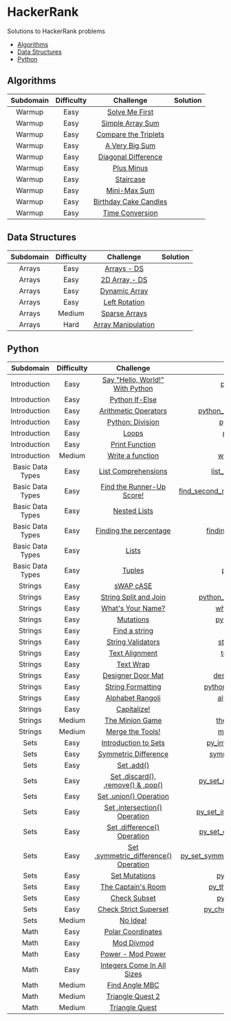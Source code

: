 # HackerRank
Solutions to HackerRank problems

* [Algorithms](#algorithms)
* [Data Structures](#data-structures)
* [Python](#python)

## Algorithms
| Subdomain | Difficulty | Challenge | Solution |
|:---------:|:----------:|:---------:|:--------:|
|Warmup|Easy|[Solve Me First](https://www.hackerrank.com/challenges/solve-me-first/problem)| |
|Warmup|Easy|[Simple Array Sum](https://www.hackerrank.com/challenges/simple-array-sum/problem)| |
|Warmup|Easy|[Compare the Triplets](https://www.hackerrank.com/challenges/compare-the-triplets/problem)| |
|Warmup|Easy|[A Very Big Sum](https://www.hackerrank.com/challenges/a-very-big-sum/problem)| |
|Warmup|Easy|[Diagonal Difference](https://www.hackerrank.com/challenges/diagonal-difference/problem)| |
|Warmup|Easy|[Plus Minus](https://www.hackerrank.com/challenges/plus-minus/problem)| |
|Warmup|Easy|[Staircase](https://www.hackerrank.com/challenges/staircase/problem)| |
|Warmup|Easy|[Mini-Max Sum](https://www.hackerrank.com/challenges/mini-max-sum/problem)| |
|Warmup|Easy|[Birthday Cake Candles](https://www.hackerrank.com/challenges/birthday-cake-candles/problem)| |
|Warmup|Easy|[Time Conversion](https://www.hackerrank.com/challenges/time-conversion/problem)| |

## Data Structures
| Subdomain | Difficulty | Challenge | Solution |
|:---------:|:----------:|:---------:|:--------:|
|Arrays|Easy|[Arrays - DS](https://www.hackerrank.com/challenges/arrays-ds/problem)| |
|Arrays|Easy|[2D Array - DS](https://www.hackerrank.com/challenges/2d-array/problem)| |
|Arrays|Easy|[Dynamic Array](https://www.hackerrank.com/challenges/dynamic-array/problem)| |
|Arrays|Easy|[Left Rotation](https://www.hackerrank.com/challenges/array-left-rotation/problem)| |
|Arrays|Medium|[Sparse Arrays](https://www.hackerrank.com/challenges/sparse-arrays/problem)| |
|Arrays|Hard|[Array Manipulation](https://www.hackerrank.com/challenges/crush/problem)| |

## Python
| Subdomain | Difficulty | Challenge | Solution |
|:---------:|:----------:|:---------:|:--------:|
|Introduction|Easy|[Say "Hello, World!" With Python](https://www.hackerrank.com/challenges/py-hello-world/problem)|[py_hello_world.py](python/py_hello_world.py)|
|Introduction|Easy|[Python If-Else](https://www.hackerrank.com/challenges/py-if-else/problem)|[py_if_else.py](python/py_if_else.py)|
|Introduction|Easy|[Arithmetic Operators](https://www.hackerrank.com/challenges/python-arithmetic-operators/problem)|[python_arithmetic_operators.py](python/python_arithmetic_operators.py)|
|Introduction|Easy|[Python: Division](https://www.hackerrank.com/challenges/python-division/problem)|[python_division.py](python/python_division.py)|
|Introduction|Easy|[Loops](https://www.hackerrank.com/challenges/python-loops/problem)|[python_loops.py](python/python_loops.py)|
|Introduction|Easy|[Print Function](https://www.hackerrank.com/challenges/python-print/problem)|[python_print.py](python/python_print.py)|
|Introduction|Medium|[Write a function](https://www.hackerrank.com/challenges/write-a-function/problem)|[write_a_function.py](python/write_a_function.py)|
|Basic Data Types|Easy|[List Comprehensions](https://www.hackerrank.com/challenges/list-comprehensions/problem)|[list_comprehensions.py](python/list_comprehensions.py)|
|Basic Data Types|Easy|[Find the Runner-Up Score!](https://www.hackerrank.com/challenges/find-second-maximum-number-in-a-list/problem)|[find_second_maximum_number_in_a_list.py](python/find_second_maximum_number_in_a_list.py)|
|Basic Data Types|Easy|[Nested Lists](https://www.hackerrank.com/challenges/nested-list/problem)|[nested_list.py](python/nested_list.py)|
|Basic Data Types|Easy|[Finding the percentage](https://www.hackerrank.com/challenges/finding-the-percentage/problem)|[finding_the_percentage.py](python/finding_the_percentage.py)|
|Basic Data Types|Easy|[Lists](https://www.hackerrank.com/challenges/python-lists/problem)|[python_lists.py](python/python_lists.py)|
|Basic Data Types|Easy|[Tuples](https://www.hackerrank.com/challenges/python-tuples/problem)|[python_tuples.py](python/python_tuples.py)|
|Strings|Easy|[sWAP cASE](https://www.hackerrank.com/challenges/swap-case/problem)|[swap_case.py](python/swap_case.py)|
|Strings|Easy|[String Split and Join](https://www.hackerrank.com/challenges/python-string-split-and-join/problem)|[python_string_split_and_join.py](python/python_string_split_and_join.py)|
|Strings|Easy|[What's Your Name?](https://www.hackerrank.com/challenges/whats-your-name/problem)|[whats_your_name.py](python/whats_your_name.py)|
|Strings|Easy|[Mutations](https://www.hackerrank.com/challenges/python-mutations/problem)|[python_mutations.py](python/python_mutations.py)|
|Strings|Easy|[Find a string](https://www.hackerrank.com/challenges/find-a-string/problem)|[find_a_string.py](python/find_a_string.py)|
|Strings|Easy|[String Validators](https://www.hackerrank.com/challenges/string-validators/problem)|[string_validators.py](python/string_validators.py)|
|Strings|Easy|[Text Alignment](https://www.hackerrank.com/challenges/text-alignment/problem)|[text_alignment.py](python/text_alignment.py)|
|Strings|Easy|[Text Wrap](https://www.hackerrank.com/challenges/text-wrap/problem)|[text_wrap.py](python/text_wrap.py)|
|Strings|Easy|[Designer Door Mat](https://www.hackerrank.com/challenges/designer-door-mat/problem)|[designer_door_mat.py](python/designer_door_mat.py)|
|Strings|Easy|[String Formatting](https://www.hackerrank.com/challenges/python-string-formatting/problem)|[python_string_formatting.py](python/python_string_formatting.py)|
|Strings|Easy|[Alphabet Rangoli](https://www.hackerrank.com/challenges/alphabet-rangoli/problem)|[alphabet_rangoli.py](python/alphabet_rangoli.py)|
|Strings|Easy|[Capitalize!](https://www.hackerrank.com/challenges/capitalize/problem)|[capitalize.py](python/capitalize.py)|
|Strings|Medium|[The Minion Game](https://www.hackerrank.com/challenges/the-minion-game/problem)|[the_minion_game.py](python/the_minion_game.py)|
|Strings|Medium|[Merge the Tools!](https://www.hackerrank.com/challenges/merge-the-tools/problem)|[merge_the_tools.py](python/merge_the_tools.py)|
|Sets|Easy|[Introduction to Sets](https://www.hackerrank.com/challenges/py-introduction-to-sets/problem)|[py_introduction_to_sets.py](python/py_introduction_to_sets.py)|
|Sets|Easy|[Symmetric Difference](https://www.hackerrank.com/challenges/symmetric-difference/problem)|[symmetric_difference.py](python/symmetric_difference.py)|
|Sets|Easy|[Set .add()](https://www.hackerrank.com/challenges/py-set-add/problem)|[py_set_add.py](python/py_set_add.py)|
|Sets|Easy|[Set .discard(), .remove() & .pop()](https://www.hackerrank.com/challenges/py-set-discard-remove-pop/problem)|[py_set_discard_remove_pop.py](python/py_set_discard_remove_pop.py)|
|Sets|Easy|[Set .union() Operation](https://www.hackerrank.com/challenges/py-set-union/problem)|[py_set_union.py](python/py_set_union.py)|
|Sets|Easy|[Set .intersection() Operation](https://www.hackerrank.com/challenges/py-set-intersection-operation/problem)|[py_set_intersection_operation.py](python/py_set_intersection_operation.py)|
|Sets|Easy|[Set .difference() Operation](https://www.hackerrank.com/challenges/py-set-difference-operation/problem)|[py_set_difference_operation.py](python/py_set_difference_operation.py)|
|Sets|Easy|[Set .symmetric_difference() Operation](https://www.hackerrank.com/challenges/py-set-symmetric-difference-operation/problem)|[py_set_symmetric_difference_operation.py](python/py_set_symmetric_difference_operation.py)|
|Sets|Easy|[Set Mutations](https://www.hackerrank.com/challenges/py-set-mutations/problem)|[py_set_mutations.py](python/py_set_mutations.py)|
|Sets|Easy|[The Captain's Room](https://www.hackerrank.com/challenges/py-the-captains-room/problem)|[py_the_captains_room.py](python/py_the_captains_room.py)|
|Sets|Easy|[Check Subset](https://www.hackerrank.com/challenges/py-check-subset/problem)|[py_check_subset.py](python/py_check_subset.py)|
|Sets|Easy|[Check Strict Superset](https://www.hackerrank.com/challenges/py-check-strict-superset/problem)|[py_check_strict_superset.py](python/py_check_strict_superset.py)|
|Sets|Medium|[No Idea!](https://www.hackerrank.com/challenges/no-idea/problem)|[no_idea.py](python/no_idea.py)|
|Math|Easy|[Polar Coordinates](https://www.hackerrank.com/challenges/polar-coordinates/problem)|[]()|
|Math|Easy|[Mod Divmod](https://www.hackerrank.com/challenges/python-mod-divmod/problem)|[]()|
|Math|Easy|[Power - Mod Power](https://www.hackerrank.com/challenges/python-power-mod-power/problem)|[]()|
|Math|Easy|[Integers Come In All Sizes](https://www.hackerrank.com/challenges/python-integers-come-in-all-sizes/problem)|[]()|
|Math|Medium|[Find Angle MBC](https://www.hackerrank.com/challenges/find-angle/problem)|[]()|
|Math|Medium|[Triangle Quest 2](https://www.hackerrank.com/challenges/triangle-quest-2/problem)|[]()|
|Math|Medium|[Triangle Quest](https://www.hackerrank.com/challenges/python-quest-1/problem)|[]()|